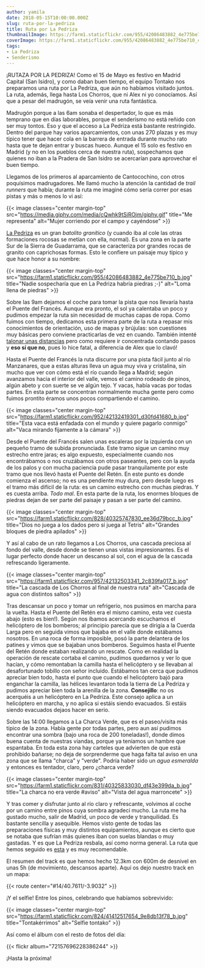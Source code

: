```yaml
---
author: yamila
date: 2018-05-15T10:00:00.000Z
slug: ruta-por-la-pedriza
title: Ruta por La Pedriza
thumbnailImage: https://farm1.staticflickr.com/955/42086483882_4e775be710_c.jpg
coverImage: https://farm1.staticflickr.com/955/42086483882_4e775be710_c.jpg
tags:
- La Pedriza
- Senderismo
---
```


¡RUTAZA POR LA PEDRIZA! Como el 15 de Mayo es festivo en Madrid Capital (San Isidro), y como daban buen tiempo, el equipo Tontako nos preparamos una ruta por La Pedriza, que aún no habíamos visitado juntos. La ruta, además, llega hasta Los Chorros, que ni Alex ni yo conocíamos. Así que a pesar del madrugón, se veía venir una ruta fantástica.

<!--more-->

Madrugón porque a las 6am sonaba el despertador, lo que es más temprano que en días laborables, porque el senderismo no está reñido con ser muy tontos. Eso y que el acceso a La Pedriza está bastante restringido. Dentro del parque hay varios aparcamientos, con unas 270 plazas y es muy típico tener que hacer cola en la barrera de entrada durante mucho rato hasta que te dejan entrar y buscas hueco. Aunque el 15 solo es festivo en Madrid (y no en los pueblos cerca de nuestra ruta), sospechamos que quienes no iban a la Pradera de San Isidro se acercarían para aprovechar el buen tiempo.

Llegamos de los primeros al aparcamiento de Cantocochino, con otros poquísimos madrugadores. Me llamó mucho la atención la cantidad de <em>trail runners</em> que había; durante la ruta me imaginé cómo sería correr por esas pistas y más o menos lo vi así:

{{< image classes="center margin-top" src="https://media.giphy.com/media/cQwhk9tSjROjm/giphy.gif" title="Me representa" alt="Mujer corriendo por el campo y cayéndose" >}}

<a href="https://es.wikipedia.org/wiki/La_Pedriza" target="_blank">La Pedriza</a> es un gran <em>batolito granítico</em> (y cuando iba al cole las otras formaciones rocosas se metían con ella, normal). Es una zona en la parte Sur de la Sierra de Guadarrama, que se caracteriza por grandes rocas de granito con caprichosas formas. Esto le confiere un paisaje muy típico y que hace honor a su nombre:

{{< image classes="center margin-top" src="https://farm1.staticflickr.com/955/42086483882_4e775be710_b.jpg" title="Nadie sospecharía que en La Pedriza habría piedras ;-)" alt="Loma llena de piedras" >}}

Sobre las 9am dejamos el coche para tomar la pista que nos llevaría hasta el Puente del Francés. Aunque era pronto, el sol ya calentaba un poco y pudimos empezar la ruta sin necesidad de muchas capas de ropa. Como fuimos con tiempo, dedicamos esta primera parte de la ruta a repasar mis conocimientos de orientación, uso de mapas y brújulas: son cuestiones muy básicas pero conviene practicarlas de vez en cuando. También intenté <a href="https://www.youtube.com/watch?v=YGwWiCcVt-0" target="_blank">talonar unas distancias</a> pero como requiere ir concentrada contando pasos y <strong>eso sí que no</strong>, pues lo hice fatal, a diferencia de Alex que lo clavó!

Hasta el Puente del Francés la ruta discurre por una pista fácil junto al río Manzanares, que a estas alturas lleva un agua muy viva y cristalina, sin mucho que ver con cómo está el río cuando llega a Madrid; según avanzamos hacia el interior del valle, vemos el camino rodeado de pinos, algún abeto y con suerte se ve algún tejo. Y vacas, había vacas por todas partes. En esta parte se concentran normalmente mucha gente pero como fuimos prontito éramos unos pocos compartiendo el camino.

{{< image classes="center margin-top" src="https://farm1.staticflickr.com/952/42132419301_d30fd41680_b.jpg" title="Esta vaca está enfadada con el mundo y quiere pagarlo conmigo" alt="Vaca mirando fijamente a la cámara" >}}

Desde el Puente del Francés salen unas escaleras por la izquierda con un pequeño tramo de subida pronunciada. Este tramo sigue un camino muy estrecho entre jaras; es algo expuesto, especialmente cuando nos encontrábamos o nos cruzábamos con otros paseantes, pero con la ayuda de los palos y con mucha paciencia pude pasar tranquilamente por este tramo que nos llevó hasta el Puente del Retén. En este punto es donde comienza el ascenso; no es una pendiente muy dura, pero desde luego es el tramo más difícil de la ruta: es un camino estrecho con muchas piedras. Y es cuesta arriba. <em>Todo mal</em>. En esta parte de la ruta, los enormes bloques de piedras dejan de ser parte del paisaje y pasan a ser parte del camino.

{{< image classes="center margin-top" src="https://farm1.staticflickr.com/828/40325747830_ee36d79bcc_b.jpg" title="Dios no juega a los dados pero sí juega al Tetris" alt="Grandes bloques de piedra apilados" >}}

Y así al cabo de un rato llegamos a Los Chorros, una cascada preciosa al fondo del valle, desde donde se tienen unas vistas impresionantes. Es el lugar perfecto donde hacer un descanso al sol, con el agua de la cascada refrescando ligeramente.

{{< image classes="center margin-top" src="https://farm1.staticflickr.com/957/42132503341_2c839fa017_b.jpg" title="La cascada de Los Chorros al final de nuestra ruta" alt="Cascada de agua con distintos saltos" >}}

Tras descansar un poco y tomar un refrigerio, nos pusimos en marcha para la vuelta. Hasta el Puente del Retén era el mismo camino, esta vez cuesta abajo (esto es bien!). Según nos íbamos acercando escuchamos el helicóptero de los bomberos; al principio parecía que se dirigía a la Cuerda Larga pero en seguida vimos que bajaba en el valle donde estábamos nosotros. En una roca de forma imposible, posó la parte delantera de los patines y vimos que se bajaban unos bomberos. Seguimos hasta el Puente del Retén donde estaban realizando un rescate. Como en realidad la operación de rescate cortaba el camino, pudimos quedarnos y ver lo que hacían, y cómo remontaban la camilla hasta el helicóptero y se llevaban al desafortunado tobillo con señor incluido. Estábamos tan cerca que pudimos apreciar bien todo, hasta el punto que cuando el helicóptero bajó para enganchar la camilla, las hélices levantaron toda la tierra de La Pedriza y pudimos apreciar bien toda la arenilla de la zona. <strong>Consejillo</strong>: no os acerquéis a un helicóptero en La Pedriza. Este consejo aplica a un helicóptero en marcha, y no aplica si estáis siendo evacuados. Si estáis siendo evacuados dejaos hacer en serio.

Sobre las 14:00 llegamos a La Charca Verde, que es el paseo/visita más típico de la zona. Había gente por todas partes, pero aun así pudimos encontrar una sombra (bajo una roca de 200 toneladas!), donde dimos buena cuenta de nuestras viandas, porque ya teníamos un hambre que espantaba. En toda esta zona hay carteles que advierten de que está prohibido bañarse; no deja de sorprenderme que haga falta tal aviso en una zona que se llama "charca" y "verde". Podría haber sido un <em>agua esmeralda</em> y entonces es tentador, claro, pero ¿charca verde?

{{< image classes="center margin-top" src="https://farm1.staticflickr.com/831/40325833030_df43e399da_b.jpg" title="La charca no era verde #aviso" alt="Vista del agua marroncete" >}}

Y tras comer y disfrutar junto al río claro y refrescante, volvimos al coche por un camino entre pinos cuya sombra agradecí mucho. La ruta me ha gustado mucho, salir de Madrid, un poco de verde y tranquilidad. Es bastante sencilla y asequible. Hemos visto gente de todas las preparaciones físicas y muy distintos equipamientos, aunque es cierto que se notaba que sufrían más quienes iban con suelas blandas o muy gastadas. Y es que La Pedriza resbala, así como norma general. La ruta que hemos seguido es <a href="https://es.wikiloc.com/rutas-senderismo/chorros-del-manzanares-y-charca-verde-desde-cantocochino-la-pedriza-14089391" target="_blank">esta</a> y es muy recomendable.

El resumen del track es que hemos hecho 12.3km con 600m de desnivel en unas 5h (de movimiento, descansos aparte). Aquí os dejo nuestro track en un mapa:

{{< route center="#14/40.7611/-3.9032" >}}

¡Y el selfie! Entre los pinos, celebrando que habíamos sobrevivido:

{{< image classes="center margin-top" src="https://farm1.staticflickr.com/824/41412517654_9e8db13f78_b.jpg" title="Tontakérrimos" alt="Selfie tontako" >}}

Así como el álbum con el resto de fotos del día:

{{< flickr album="72157696228386244" >}}

¡Hasta la próxima!
